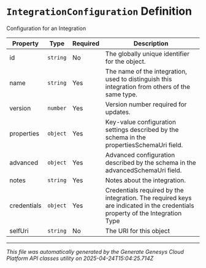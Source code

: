 # `IntegrationConfiguration` Definition

Configuration for an Integration

| Property | Type | Required | Description |
|----------|------|----------|-------------|
| id | `string` | No | The globally unique identifier for the object. |
| name | `string` | Yes | The name of the integration, used to distinguish this integration from others of the same type. |
| version | `number` | Yes | Version number required for updates. |
| properties | `object` | Yes | Key-value configuration settings described by the schema in the propertiesSchemaUri field. |
| advanced | `object` | Yes | Advanced configuration described by the schema in the advancedSchemaUri field. |
| notes | `string` | Yes | Notes about the integration. |
| credentials | `object` | Yes | Credentials required by the integration. The required keys are indicated in the credentials property of the Integration Type |
| selfUri | `string` | No | The URI for this object |

---

*This file was automatically generated by the Generate Genesys Cloud Platform API classes utility on 2025-04-24T15:04:25.714Z*